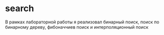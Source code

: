 # search
В рамках лабораторной работы я реализовал бинарный поиск, поиск по бинарному дереву, фибоначчиев поиск и интерполяционный поиск
